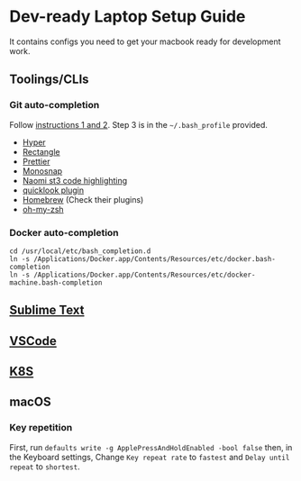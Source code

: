 # Dev-ready Laptop Setup Guide

It contains configs you need to get your macbook ready for development work.

## Toolings/CLIs

### Git auto-completion

Follow [instructions 1 and 2](https://github.com/bobthecow/git-flow-completion/wiki/Install-Bash-git-completion). Step 3 is in the `~/.bash_profile` provided.

- [Hyper](https://hyper.is/)
- [Rectangle](https://rectangleapp.com/) 
- [Prettier](https://prettier.io/docs/en/install.html)
- [Monosnap](https://monosnap.com/welcome)
- [Naomi st3 code highlighting](https://packagecontrol.io/packages/Naomi)
- [quicklook plugin](https://github.com/sindresorhus/quick-look-plugins)
- [Homebrew](https://brew.sh/) (Check their plugins)
- [oh-my-zsh](https://ohmyz.sh/)

### Docker auto-completion

```shell
cd /usr/local/etc/bash_completion.d
ln -s /Applications/Docker.app/Contents/Resources/etc/docker.bash-completion
ln -s /Applications/Docker.app/Contents/Resources/etc/docker-machine.bash-completion
```

## [Sublime Text](./sublime)

## [VSCode](./vscode)

## [K8S](./k8s)

## macOS

### Key repetition

First, run `defaults write -g ApplePressAndHoldEnabled -bool false` then, in the Keyboard settings, Change `Key repeat rate` to `fastest` and `Delay until repeat` to `shortest`.
